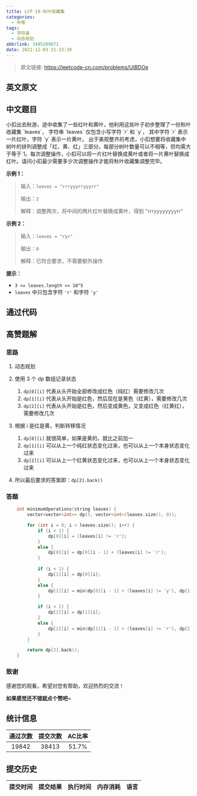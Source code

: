 ```yaml
---
title: LCP 19-秋叶收藏集
categories:
  - 中等
tags:
  - 字符串
  - 动态规划
abbrlink: 3495289071
date: 2021-12-03 21:33:39
---
```


> 原文链接: https://leetcode-cn.com/problems/UlBDOe


## 英文原文
<div></div>

## 中文题目
<div>小扣出去秋游，途中收集了一些红叶和黄叶，他利用这些叶子初步整理了一份秋叶收藏集 `leaves`， 字符串 `leaves` 仅包含小写字符 `r` 和 `y`， 其中字符 `r` 表示一片红叶，字符 `y` 表示一片黄叶。
出于美观整齐的考虑，小扣想要将收藏集中树叶的排列调整成「红、黄、红」三部分。每部分树叶数量可以不相等，但均需大于等于 1。每次调整操作，小扣可以将一片红叶替换成黄叶或者将一片黄叶替换成红叶。请问小扣最少需要多少次调整操作才能将秋叶收藏集调整完毕。

**示例 1：**
>输入：`leaves = "rrryyyrryyyrr"`
>
>输出：`2`
>
>解释：调整两次，将中间的两片红叶替换成黄叶，得到 "rrryyyyyyyyrr"

**示例 2：**
>输入：`leaves = "ryr"`
>
>输出：`0`
>
>解释：已符合要求，不需要额外操作

**提示：**
- `3 <= leaves.length <= 10^5`
- `leaves` 中只包含字符 `'r'` 和字符 `'y'`</div>

## 通过代码
<RecoDemo>
</RecoDemo>


## 高赞题解
### 思路
1. 动态规划

2. 使用 3 个 dp 数组记录状态
    1. `dp[0][i]` 代表从头开始全部修改成红色（纯红）需要修改几次
    2. `dp[1][i]` 代表从头开始是红色，然后现在是黄色（红黄），需要修改几次
    3. `dp[2][i]` 代表从头开始是红色，然后变成黄色，又变成红色（红黄红），需要修改几次

3. 根据 i 是红是黄，判断转移情况
    1. `dp[0][i]` 就很简单，如果是黄的，就比之前加一
    2. `dp[1][i]` 可以从上一个纯红状态变化过来，也可以从上一个本身状态变化过来
    3. `dp[2][i]` 可以从上一个红黄状态变化过来，也可以从上一个本身状态变化过来

4. 所以最后要求的答案即：`dp[2].back()`

### 答题
```C++ []
    int minimumOperations(string leaves) {
        vector<vector<int>> dp(3, vector<int>(leaves.size(), 0));

        for (int i = 0; i < leaves.size(); i++) {
            if (i < 1) {
                dp[0][i] = (leaves[i] != 'r');
            }
            else {
                dp[0][i] = dp[0][i - 1] + (leaves[i] != 'r');
            }
            
            if (i < 1) {
                dp[1][i] = dp[0][i];
            }
            else {
                dp[1][i] = min(dp[0][i - 1] + (leaves[i] != 'y'), dp[1][i - 1] + (leaves[i] != 'y'));
            }

            if (i < 2) {
                dp[2][i] = dp[1][i];
            }
            else {
                dp[2][i] = min(dp[1][i - 1] + (leaves[i] != 'r'), dp[2][i - 1] + (leaves[i] != 'r'));
            }
        }

        return dp[2].back();
    }
```



### 致谢

感谢您的观看，希望对您有帮助，欢迎热烈的交流！  

**如果感觉还不错就点个赞吧~**


## 统计信息
| 通过次数 | 提交次数 | AC比率 |
| :------: | :------: | :------: |
|    19842    |    38413    |   51.7%   |

## 提交历史
| 提交时间 | 提交结果 | 执行时间 |  内存消耗  | 语言 |
| :------: | :------: | :------: | :--------: | :--------: |
